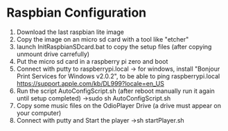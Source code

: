 # Raspbian Configuration
1. Download the last raspbian lite image
2. Copy the image on an micro sd card with a tool like "etcher"
3. launch InitRaspbianSDcard.bat to copy the setup files (after copying unmount drive carrefully)
4. Put the micro sd card in a raspberry pi zero and boot
5. Connect with putty to raspberrypi.local
	-> for windows, install "Bonjour Print Services for Windows v2.0.2", to be able to ping raspberrypi.local
	https://support.apple.com/kb/DL999?locale=en_US
6. Run the script AutoConfigScript.sh (after reboot manually run it again until setup completed)
	->sudo sh AutoConfigScript.sh
7. Copy some music files on the OdioPlayer Drive (a drive must appear on your computer)
8. Connect with putty and Start the player
    ->sh startPlayer.sh

